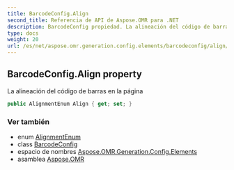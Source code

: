 ```yaml
---
title: BarcodeConfig.Align
second_title: Referencia de API de Aspose.OMR para .NET
description: BarcodeConfig propiedad. La alineación del código de barras en la página
type: docs
weight: 20
url: /es/net/aspose.omr.generation.config.elements/barcodeconfig/align/
---
```

## BarcodeConfig.Align property

La alineación del código de barras en la página

```csharp
public AlignmentEnum Align { get; set; }
```

### Ver también

* enum [AlignmentEnum](../../../aspose.omr.generation.config.enums/alignmentenum/)
* class [BarcodeConfig](../)
* espacio de nombres [Aspose.OMR.Generation.Config.Elements](../../barcodeconfig/)
* asamblea [Aspose.OMR](../../../)


